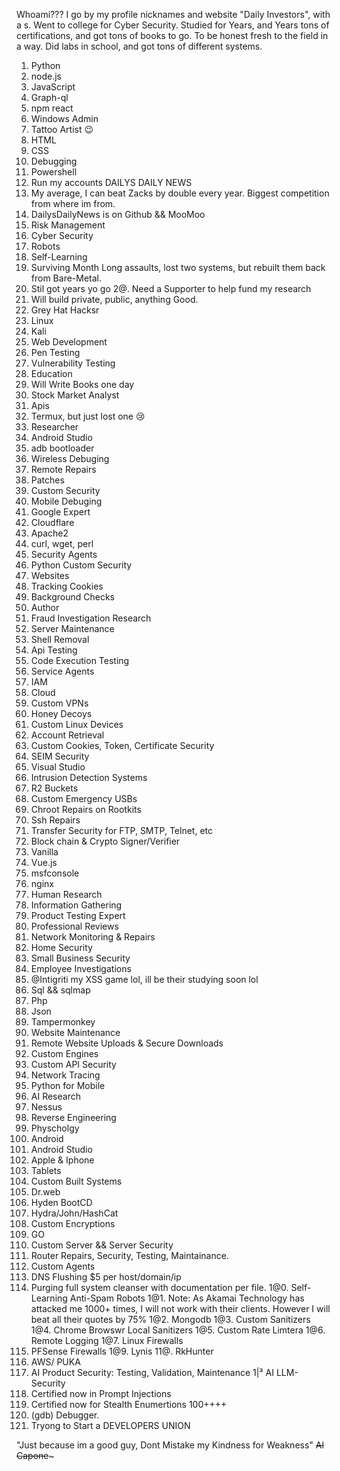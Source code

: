 Whoami??? I go by my profile nicknames and website "Daily Investors", with a s. Went to college for Cyber Security. Studied for Years, and Years tons of certifications, and got tons of books to go. To be honest fresh to the field in a way. Did labs in school, and got tons of different systems. 
1. Python 
2. node.js
3. JavaScript 
4. Graph-ql
5. npm react
6. Windows Admin
7. Tattoo Artist 😉 
8. HTML
9. CSS
10. Debugging
11. Powershell 
12. Run my accounts 
DAILYS DAILY NEWS
13. My average, I can beat Zacks by double every year. Biggest competition from where im from.
14. DailysDailyNews is on
Github && MooMoo
15. Risk Management 
16. Cyber Security 
17. Robots
18. Self-Learning 
19. Surviving Month Long assaults, lost two systems, but rebuilt them back from Bare-Metal.
20. Stil got years yo go
2@. Need a Supporter to help fund my research 
21. Will build private, public, anything Good.
22. Grey Hat Hacksr
23. Linux
23. Kali
24. Web Development 
25. Pen Testing 
26. Vulnerability Testing
27. Education 
27. Will Write Books one day
28. Stock Market Analyst 
29. Apis
30. Termux, but just lost one 😢 
31. Researcher 
32. Android Studio
33. adb bootloader 
34. Wireless Debuging 
35. Remote Repairs
36. Patches
37. Custom Security 
38. Mobile Debuging 
39. Google Expert
40. Cloudflare
41. Apache2
42. curl, wget, perl
43. Security Agents
44. Python Custom Security 
45. Websites 
46. Tracking Cookies 
47. Background Checks
48. Author 
49. Fraud Investigation Research 
50. Server Maintenance 
51. Shell Removal 
52. Api Testing
53. Code Execution Testing
54. Service Agents
53. IAM
54. Cloud
55. Custom VPNs
56. Honey Decoys
57. Custom Linux Devices 
58. Account Retrieval 
59. Custom Cookies, Token, Certificate Security 
50. SEIM Security 
51. Visual Studio
52. Intrusion Detection Systems 
53. R2 Buckets 
54. Custom Emergency USBs 
55. Chroot Repairs on Rootkits
56. Ssh Repairs
57. Transfer Security for FTP, SMTP, Telnet, etc
58. Block chain & Crypto Signer/Verifier 
59. Vanilla
60. Vue.js
61. msfconsole
62. nginx
63. Human Research 
64. Information Gathering
65. Product Testing Expert
66. Professional Reviews 
67. Network Monitoring & Repairs
68. Home Security 
69. Small Business Security 
70. Employee Investigations
71. @Intigriti my XSS game lol, ill be their studying soon lol
72. Sql && sqlmap
73. Php
74. Json 
75. Tampermonkey 
76. Website Maintenance 
77. Remote Website Uploads & Secure Downloads
78. Custom Engines
79. Custom API Security 
80. Network Tracing
81. Python for Mobile
82. AI Research 
83. Nessus
84. Reverse Engineering 
85. Physcholgy 
86. Android
87. Android Studio
88. Apple & Iphone
89. Tablets
90. Custom Built Systems
91. Dr.web
92. Hyden BootCD
93. Hydra/John/HashCat
94. Custom Encryptions 
95. GO
96. Custom Server && Server Security 
97. Router Repairs, Security, Testing, Maintainance.
98. Custom Agents
99. DNS Flushing $5 per host/domain/ip
100. Purging full system cleanser with documentation per file.
1@0. Self-Learning Anti-Spam Robots
1@1. Note: As Akamai Technology has attacked me 1000+ times, I will not work with their clients. However I will beat all their quotes by 75%
1@2. Mongodb
1@3. Custom Sanitizers
1@4. Chrome Browswr Local Sanitizers
1@5. Custom Rate Limtera
1@6. Remote Logging
1@7. Linux Firewalls
108. PFSense Firewalls
1@9. Lynis
11@. RkHunter
111. AWS/ PUKA
112. AI Product Security: Testing, Validation, Maintenance 
1|³ AI LLM-Security
114. Certified now in Prompt Injections 
115. Certified now for Stealth Enumertions 100++++
116. (gdb) Debugger.
24. Tryong to Start a 
DEVELOPERS UNION





"Just because im a good guy, Dont Mistake my Kindness for Weakness" ~~Al Capone~~~


